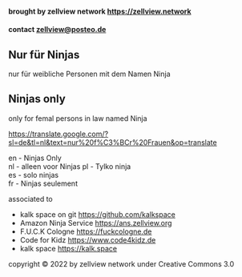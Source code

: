 #### brought by zellview network https://zellview.network
#### contact zellview@posteo.de  

## Nur für Ninjas
nur für weibliche Personen mit dem Namen Ninja

## Ninjas only
only for femal persons in law named Ninja
    
https://translate.google.com/?sl=de&tl=nl&text=nur%20f%C3%BCr%20Frauen&op=translate
  
en - Ninjas Only  
nl - alleen voor Ninjas 
pl - Tylko ninja  
es - solo ninjas  
fr - Ninjas seulement 
  
associated to  
 - kalk space on git https://github.com/kalkspace
 - Amazon Ninja Service https://ans.zellview.org  
 - F.U.C.K Cologne https://fuckcologne.de  
 - Code for Kidz https://www.code4kidz.de  
 - kalk space https://kalk.space  
 
copyright © 2022 by zellview network under Creative Commons 3.0
